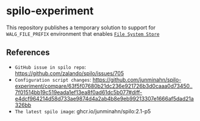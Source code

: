 # spilo-experiment

This repository publishes a temporary solution to support for `WALG_FILE_PREFIX` environment that enables [`File System Store`](https://github.com/wal-g/wal-g/blob/master/docs/STORAGES.md#file-system)

## References

- `GitHub issue in spilo repo`: https://github.com/zalando/spilo/issues/705
- `Configuration script changes`: https://github.com/junminahn/spilo-experiment/compare/63f5f07680b21dc236e921726b3d0caaa0d73450..7f01514bb19c519eada1ef13ea8f0ad61dc5b077#diff-e4dcf964214d58d733ae9874d4a2ab4b8e9eb99213307e1666af5dad21a326bb
- `The latest spilo image`: ghcr.io/junminahn/spilo:2.1-p5
